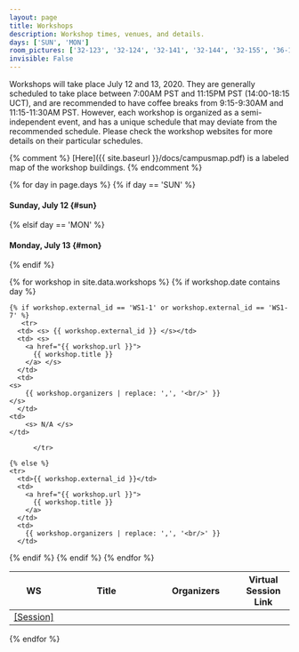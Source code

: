 ```yaml
---
layout: page
title: Workshops
description: Workshop times, venues, and details.
days: ['SUN', 'MON']
room_pictures: ['32-123', '32-124', '32-141', '32-144', '32-155', '36-112', '36-144', '36-153', '36-155', '36-156', '34-101', '34-301', '34-302']
invisible: False
---
```



Workshops will take place July 12 and 13, 2020. They are generally scheduled to take place between 7:00AM PST and 11:15PM PST (14:00-18:15 UCT), and are recommended to have coffee breaks from 9:15-9:30AM and 11:15-11:30AM PST. However, each workshop is organized as a semi-independent event, and has a unique schedule that may deviate from the recommended schedule. Please check the workshop websites for more details on their particular schedules.

{% comment %}
[Here]({{ site.baseurl }}/docs/campusmap.pdf) is a labeled map of the workshop buildings.
{% endcomment %}




{% for day in page.days %}
{% if day == 'SUN' %}
#### Sunday, July 12  {#sun}
{% elsif day == 'MON' %}
#### Monday, July 13    {#mon}
{% endif %}


<table class="table table-striped table-workshop">
  <thead>
    <tr>
      <th width="15%" align="center">WS</th>
      <th width="36%">Title</th>
      <th width="30%">Organizers</th>
      <th width="20%">Virtual Session Link</th>
    </tr>
  </thead>
  <tbody>
    {% for workshop in site.data.workshops %}
    {% if workshop.date contains day %}

	{% if workshop.external_id == 'WS1-1' or workshop.external_id == 'WS1-7' %}
       <tr>
      <td> <s> {{ workshop.external_id }} </s></td>
      <td> <s>
        <a href="{{ workshop.url }}">
          {{ workshop.title }}
        </a> </s>
      </td>
      <td>
	<s>
        {{ workshop.organizers | replace: ',', '<br/>' }}
 	</s>
      </td>
	<td>
        <s> N/A </s>
	</td>
     
          </tr>
    
    {% else %}
    <tr>
      <td>{{ workshop.external_id }}</td>
      <td>
        <a href="{{ workshop.url }}">
          {{ workshop.title }}
        </a>
      </td>
      <td>
        {{ workshop.organizers | replace: ',', '<br/>' }}
      </td>     

<td> <a href="{{ workshop.pheedloop }}">
          [Session]
        </a> </td>
    </tr>
	{% endif %}
    {% endif %}
    {% endfor %}
  </tbody>
</table>
{% endfor %}

